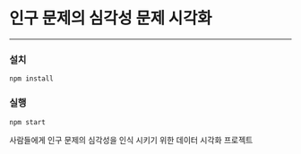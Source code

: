 # 인구 문제의 심각성 문제 시각화
---

### 설치
`npm install`

### 실행
`npm start`

사람들에게 인구 문제의 심각성을 인식 시키기 위한 데이터 시각화 프로젝트

